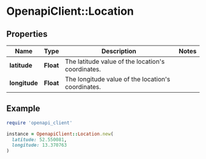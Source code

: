 # OpenapiClient::Location

## Properties

| Name          | Type      | Description                                            | Notes |
| ------------- | --------- | ------------------------------------------------------ | ----- |
| **latitude**  | **Float** | The latitude value of the location&#39;s coordinates.  |       |
| **longitude** | **Float** | The longitude value of the location&#39;s coordinates. |       |

## Example

```ruby
require 'openapi_client'

instance = OpenapiClient::Location.new(
  latitude: 52.550081,
  longitude: 13.370763
)
```
